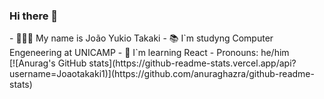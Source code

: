### Hi there 👋
<div>
    - 🧑🏻‍💻 My name is João Yukio Takaki
    - 📚 I`m studyng Computer Engeneering at UNICAMP
    - 🌱 I`m learning React
    - Pronouns: he/him
</div>
<div>
    [![Anurag's GitHub stats](https://github-readme-stats.vercel.app/api?username=Joaotakaki1)](https://github.com/anuraghazra/github-readme-stats)
</div>